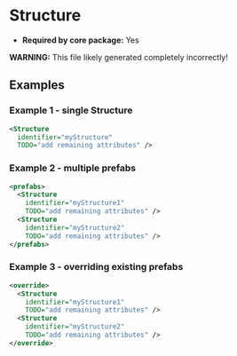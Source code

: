 # Structure

- **Required by core package:** Yes

**WARNING:** This file likely generated completely incorrectly!

## Examples

### Example 1 - single Structure

```xml
<Structure
  identifier="myStructure"
  TODO="add remaining attributes" />
```

### Example 2 - multiple prefabs

```xml
<prefabs>
  <Structure
    identifier="myStructure1"
    TODO="add remaining attributes" />
  <Structure
    identifier="myStructure2"
    TODO="add remaining attributes" />
</prefabs>
```

### Example 3 - overriding existing prefabs

```xml
<override>
  <Structure
    identifier="myStructure1"
    TODO="add remaining attributes" />
  <Structure
    identifier="myStructure2"
    TODO="add remaining attributes" />
</override>
```


